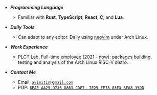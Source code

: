 - ***Programming Language***

  * Familiar with **Rust**, **TypeScript**, **React**, **C**, and **Lua**.

- ***Daily Tools***

  * Can adapt to any editor. Daily using [neovim](https://github.com/Avimitin/nvim) under Arch Linux.

- ***Work Experience***

  * PLCT Lab, Full-time employee (2021 - now): packages building, testing and analysis of the Arch Linux RISC-V distro.

- ***Contact Me***

  * Email: [`avimitin@gmail.com`](mailto:avimitin@gmail.com)
  * PGP: [`6EAE AA25 973B 8863 CDF7  7E25 FF78 83E3 BF68 35DD`](./pubkey.asc)
